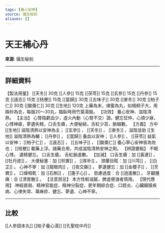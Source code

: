 ```yaml
---
tags: [養心安神]
source: 攝生秘剖
aliases: []
---
```


# 天王補心丹

**來源**: 攝生秘剖  

---

## 詳細資料
【製法用量】 [[天冬]] 30克 [[人參]] 15克 [[茯苓]] 15克 [[玄參]] 15克 [[丹參]] 15克 [[遠志]] 15克 [[桔梗]] 15克 [[當歸]] 30克 [[五味子]] 30克 [[麥冬]] 30克 [[柏子仁]] 30克 [[酸棗仁]] 30克 [[生地]] 120克
上藥為末，煉蜜為丸，如梧桐子大，用硃砂為衣，每服20～30丸，臨臥時用竹葉湯服。
【功效】
養心安神、滋陰清熱。
【主治】
心腎陰虧血少，虛火內動（心腎不交）證。健忘怔忡，心煩少寐，心悸神疲，夢遺失精，口舌生瘡，大便秘結，舌紅少苔，脈細數。
【方義】
方中 [[生地]] 滋陰清熱以安神為主； [[玄參]] ， [[天冬]] ， [[麥冬]] ，滋陰並助 [[生地]] 滋陰清熱為輔； [[丹參]] ， [[當歸]] 養血以安神； [[人參]] ， [[茯苓]] 益氣以安神； [[柏子仁]] ， [[遠志]] ， [[五味子]] ， [[酸棗仁]] 養心寧心安神皆為佐也； [[桔梗]] 載藥上浮。諸藥合用，共成滋陰清熱安神之劑。
【辨證要點】
不眠心悸。
遺精健忘。
口舌生瘡。
舌紅脈虛數。
【加減】
口舌生瘡：加 [[黃連]] ， [[牡丹皮]] 。
大便秘塞：加 [[枳實]] ， [[厚朴]] 。
頭暈目眩：加 [[川芎]] ， [[白芷]] 。
心神不寧：加 [[龍眼肉]] ， [[夜交藤]] 。
夢遺健忘：加 [[金櫻子]] ， [[芡實]] 。
口燥咽乾：加 [[石斛]] ， [[蓮子心]] 。
思慮過度：合 [[逍遙散]] 。
牙齦腫痛：合 [[清胃散]] 。
【注意禁忌】
本方性較滋膩，脾虛便溏者慎用。
【現代應用】
神經衰弱、精神官能症、精神分裂症、更年期綜合症、口腔炎、心臟瓣膜疾病、心律失常、蕁麻疹、健忘、夢遺、心神不寧。

---

## 比較
[[人參固本丸]]
[[柏子養心湯]]
[[孔聖枕中丹]]
